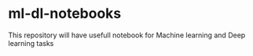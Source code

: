 # ml-dl-notebooks
This repository will have usefull notebook for Machine learning and Deep learning tasks
